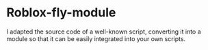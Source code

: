 # Roblox-fly-module
I adapted the source code of a well-known script, converting it into a module so that it can be easily integrated into your own scripts.
